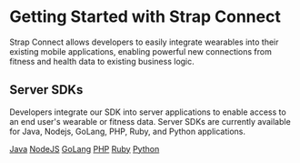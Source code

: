 # Getting Started with Strap Connect

Strap Connect allows developers to easily integrate wearables into their existing mobile applications, enabling powerful new connections from fitness and health data to existing business logic.

## Server SDKs

Developers integrate our SDK into server applications to enable access to an end user's wearable or fitness data. Server SDKs are currently available for Java, Nodejs, GoLang, PHP, Ruby, and Python applications.

<a class="btn btn-primary" href="/guides/sdk-java"> Java</a>
<a class="btn btn-primary" href="/guides/sdk-node"></i> NodeJS</a>
<a class="btn btn-primary" href="/guides/sdk-golang"> GoLang</a>
<a class="btn btn-primary" href="/guides/sdk-php"> PHP</a>
<a class="btn btn-primary" href="/guides/sdk-ruby">Ruby</a>
<a class="btn btn-primary" href="/guides/sdk-python"> Python</a>
